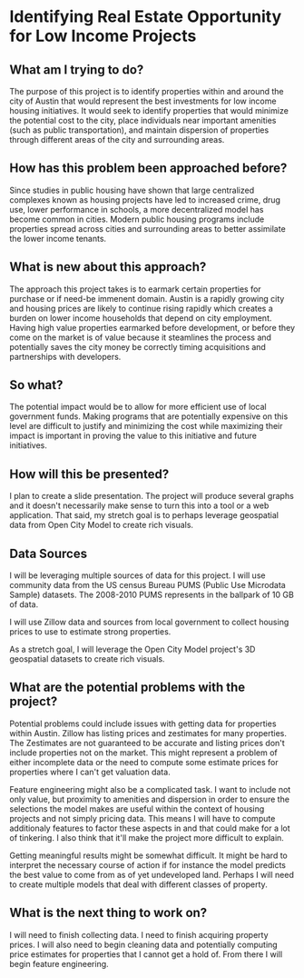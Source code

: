 # Identifying Real Estate Opportunity for Low Income Projects

## What am I trying to do?

The purpose of this project is to identify properties within and around the city of Austin that would represent the best investments for low income housing initiatives. It would seek to identify properties that would minimize the potential cost to the city, place individuals near important amenities (such as public transportation), and maintain dispersion of properties through different areas of the city and surrounding areas.

## How has this problem been approached before?

Since studies in public housing have shown that large centralized complexes known as housing projects have led to increased crime, drug use,
lower performance in schools, a more decentralized model has become common in cities. Modern public housing programs include properties spread across cities and surrounding areas to better assimilate the lower income tenants. 


## What is new about this approach?

The approach this project takes is to earmark certain properties for purchase or if need-be immenent domain. Austin is a rapidly growing city and housing prices are likely to continue rising rapidly which creates a burden on lower income households that depend on city employment. Having high value properties earmarked before development, or before they come on the market is of value because it steamlines the process and potentially saves the city money be correctly timing acquisitions and partnerships with developers. 


## So what?

The potential impact would be to allow for more efficient use of local government funds. Making programs that are potentially expensive on this level are difficult to justify and minimizing the cost while maximizing their impact is important in proving the value to this initiative and future initiatives.


## How will this be presented?

I plan to create a slide presentation. The project will produce several graphs and it doesn't necessarily make sense to turn this into a tool or a web application. That said, my stretch goal is to perhaps leverage geospatial data from Open City Model to create rich visuals.


## Data Sources

I will be leveraging multiple sources of data for this project. I will use community data from the US census Bureau PUMS (Public Use Microdata Sample) datasets. The 2008-2010 PUMS represents in the ballpark of 10 GB of data. 

I will use Zillow data and sources from local government to collect housing prices to use to estimate strong properties.

As a stretch goal, I will leverage the Open City Model project's 3D geospatial datasets to create rich visuals.


## What are the potential problems with the project?

Potential problems could include issues with getting data for properties within Austin. Zillow has listing prices and zestimates for many properties. The Zestimates are not guaranteed to be accurate and listing prices don't include properties not on the market. This might represent a problem of either incomplete data or the need to compute some estimate prices for properties where I can't get valuation data. 

Feature engineering might also be a complicated task. I want to include not only value, but proximity to amenities and dispersion in order to ensure the selections the model makes are useful within the context of housing projects and not simply pricing data. This means I will have to compute additionaly features to factor these aspects in and that could make for a lot of tinkering. I also think that it'll make the project more difficult to explain.

Getting meaningful results might be somewhat difficult. It might be hard to interpret the necessary course of action if for instance the model predicts the best value to come from as of yet undeveloped land. Perhaps I will need to create multiple models that deal with different classes of property.


## What is the next thing to work on?

I will need to finish collecting data. I need to finish acquiring property prices. I will also need to begin cleaning data and potentially computing price estimates for properties that I cannot get a hold of. From there I will begin feature engineering.